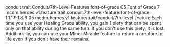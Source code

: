 <ability>
  <metadata>
    <class>conduit</class>
    <feature_type>trait</feature_type>
    <file_dpath>Conduit/7th-Level Features</file_dpath>
    <item_id>font-of-grace</item_id>
    <item_index>05</item_index>
    <item_name>Font of Grace</item_name>
    <level>7</level>
    <scc>mcdm.heroes.v1:feature.trait.conduit.7th-level-feature:font-of-grace</scc>
    <scdc>1.1.1:9.1.8.9:05</scdc>
    <source>mcdm.heroes.v1</source>
    <type>feature/trait/conduit/7th-level-feature</type>
  </metadata>
  <effects>
    <effect type="mundane">Each time you use your Healing Grace ability, you gain 1 piety that can be spent only on that ability during the same turn. If you don&apos;t use this piety, it is lost. Additionally, you can use your Minor Miracle feature to return a creature to life even if you don&apos;t have their remains.</effect>
  </effects>
</ability>
